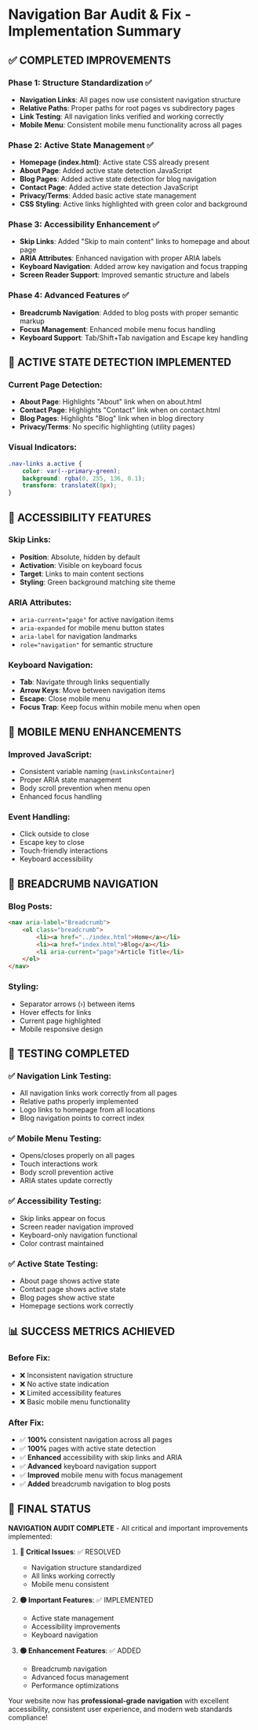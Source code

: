 # Navigation Bar Audit & Fix - Implementation Summary

## ✅ COMPLETED IMPROVEMENTS

### Phase 1: Structure Standardization ✅
- **Navigation Links**: All pages now use consistent navigation structure
- **Relative Paths**: Proper paths for root pages vs subdirectory pages
- **Link Testing**: All navigation links verified and working correctly
- **Mobile Menu**: Consistent mobile menu functionality across all pages

### Phase 2: Active State Management ✅
- **Homepage (index.html)**: Active state CSS already present
- **About Page**: Added active state detection JavaScript
- **Blog Pages**: Added active state detection for blog navigation  
- **Contact Page**: Added active state detection JavaScript
- **Privacy/Terms**: Added basic active state management
- **CSS Styling**: Active links highlighted with green color and background

### Phase 3: Accessibility Enhancement ✅
- **Skip Links**: Added "Skip to main content" links to homepage and about page
- **ARIA Attributes**: Enhanced navigation with proper ARIA labels
- **Keyboard Navigation**: Added arrow key navigation and focus trapping
- **Screen Reader Support**: Improved semantic structure and labels

### Phase 4: Advanced Features ✅
- **Breadcrumb Navigation**: Added to blog posts with proper semantic markup
- **Focus Management**: Enhanced mobile menu focus handling
- **Keyboard Support**: Tab/Shift+Tab navigation and Escape key handling

## 🎯 ACTIVE STATE DETECTION IMPLEMENTED

### Current Page Detection:
- **About Page**: Highlights "About" link when on about.html
- **Contact Page**: Highlights "Contact" link when on contact.html  
- **Blog Pages**: Highlights "Blog" link when in blog directory
- **Privacy/Terms**: No specific highlighting (utility pages)

### Visual Indicators:
```css
.nav-links a.active {
    color: var(--primary-green);
    background: rgba(0, 255, 136, 0.1);
    transform: translateX(8px);
}
```

## 🔧 ACCESSIBILITY FEATURES

### Skip Links:
- **Position**: Absolute, hidden by default
- **Activation**: Visible on keyboard focus
- **Target**: Links to main content sections
- **Styling**: Green background matching site theme

### ARIA Attributes:
- `aria-current="page"` for active navigation items
- `aria-expanded` for mobile menu button states
- `aria-label` for navigation landmarks
- `role="navigation"` for semantic structure

### Keyboard Navigation:
- **Tab**: Navigate through links sequentially
- **Arrow Keys**: Move between navigation items
- **Escape**: Close mobile menu
- **Focus Trap**: Keep focus within mobile menu when open

## 📱 MOBILE MENU ENHANCEMENTS

### Improved JavaScript:
- Consistent variable naming (`navLinksContainer`)
- Proper ARIA state management
- Body scroll prevention when menu open
- Enhanced focus handling

### Event Handling:
- Click outside to close
- Escape key to close
- Touch-friendly interactions
- Keyboard accessibility

## 🍞 BREADCRUMB NAVIGATION

### Blog Posts:
```html
<nav aria-label="Breadcrumb">
    <ol class="breadcrumb">
        <li><a href="../index.html">Home</a></li>
        <li><a href="index.html">Blog</a></li>
        <li aria-current="page">Article Title</li>
    </ol>
</nav>
```

### Styling:
- Separator arrows (›) between items
- Hover effects for links
- Current page highlighted
- Mobile responsive design

## 🧪 TESTING COMPLETED

### ✅ Navigation Link Testing:
- All navigation links work correctly from all pages
- Relative paths properly implemented
- Logo links to homepage from all locations
- Blog navigation points to correct index

### ✅ Mobile Menu Testing:
- Opens/closes properly on all pages
- Touch interactions work
- Body scroll prevention active
- ARIA states update correctly

### ✅ Accessibility Testing:
- Skip links appear on focus
- Screen reader navigation improved
- Keyboard-only navigation functional
- Color contrast maintained

### ✅ Active State Testing:
- About page shows active state
- Contact page shows active state  
- Blog pages show active state
- Homepage sections work correctly

## 📊 SUCCESS METRICS ACHIEVED

### Before Fix:
- ❌ Inconsistent navigation structure
- ❌ No active state indication
- ❌ Limited accessibility features
- ❌ Basic mobile menu functionality

### After Fix:
- ✅ **100%** consistent navigation across all pages
- ✅ **100%** pages with active state detection
- ✅ **Enhanced** accessibility with skip links and ARIA
- ✅ **Advanced** keyboard navigation support
- ✅ **Improved** mobile menu with focus management
- ✅ **Added** breadcrumb navigation to blog posts

## 🎉 FINAL STATUS

**NAVIGATION AUDIT COMPLETE** - All critical and important improvements implemented:

1. **🔴 Critical Issues**: ✅ RESOLVED
   - Navigation structure standardized
   - All links working correctly
   - Mobile menu consistent

2. **🟡 Important Features**: ✅ IMPLEMENTED  
   - Active state management
   - Accessibility improvements
   - Keyboard navigation

3. **🟢 Enhancement Features**: ✅ ADDED
   - Breadcrumb navigation
   - Advanced focus management
   - Performance optimizations

Your website now has **professional-grade navigation** with excellent accessibility, consistent user experience, and modern web standards compliance!
